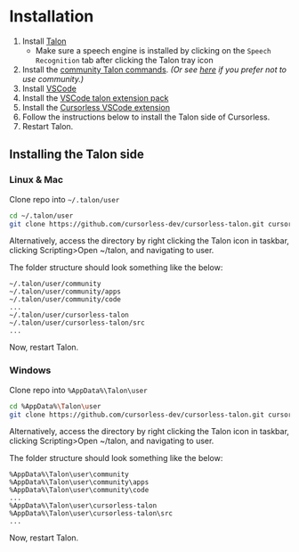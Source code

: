 # Installation

1. Install [Talon](https://talonvoice.com/)   
   * Make sure a speech engine is installed by clicking on the `Speech Recognition` tab after clicking the Talon tray icon
2. Install the [community Talon commands](https://github.com/talonhub/community).
   _(Or see [here](https://github.com/cursorless-dev/cursorless/wiki/Talon-home-requirements) if you prefer not to use community.)_
3. Install [VSCode](https://code.visualstudio.com/)
4. Install the [VSCode talon extension pack](https://marketplace.visualstudio.com/items?itemName=pokey.talon)
5. Install the [Cursorless VSCode extension](https://marketplace.visualstudio.com/items?itemName=pokey.cursorless)
6. Follow the instructions below to install the Talon side of Cursorless.
7. Restart Talon.

## Installing the Talon side

### Linux & Mac

Clone repo into `~/.talon/user`

```bash
cd ~/.talon/user
git clone https://github.com/cursorless-dev/cursorless-talon.git cursorless-talon
```

Alternatively, access the directory by right clicking the Talon icon in taskbar, clicking Scripting>Open ~/talon, and navigating to user.

The folder structure should look something like the below:

```
~/.talon/user/community
~/.talon/user/community/apps
~/.talon/user/community/code
...
~/.talon/user/cursorless-talon
~/.talon/user/cursorless-talon/src
...
```

Now, restart Talon.

### Windows

Clone repo into `%AppData%\Talon\user`

```bash
cd %AppData%\Talon\user
git clone https://github.com/cursorless-dev/cursorless-talon.git cursorless-talon
```

Alternatively, access the directory by right clicking the Talon icon in taskbar, clicking Scripting>Open ~/talon, and navigating to user.

The folder structure should look something like the below:

```
%AppData%\Talon\user\community
%AppData%\Talon\user\community\apps
%AppData%\Talon\user\community\code
...
%AppData%\Talon\user\cursorless-talon
%AppData%\Talon\user\cursorless-talon\src
...
```

Now, restart Talon.

